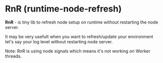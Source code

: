# RnR (runtime-node-refresh)

**RnR** - is tiny lib to refresh node setup on runtime without restarting the node server.

It may be very usefult when you want to refresh/update your environment let's say your log level without restarting node server.

Note: RnR is using node signals which means it's not working on Worker threads.


